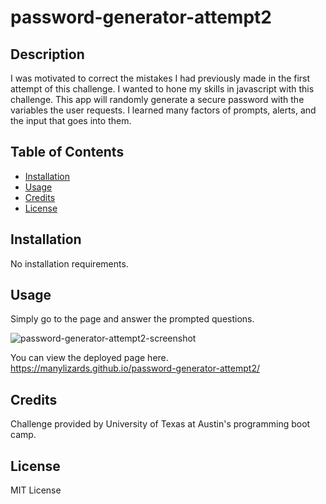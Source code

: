 # password-generator-attempt2

## Description
I was motivated to correct the mistakes I had previously made in the first attempt of this challenge. I wanted to hone my skills in javascript with this challenge. This app will randomly generate a secure password with the variables the user requests. I learned many factors of prompts, alerts, and the input that goes into them. 

## Table of Contents

- [Installation](#installation)
- [Usage](#usage)
- [Credits](#credits)
- [License](#license)

## Installation

No installation requirements.

## Usage

Simply go to the page and answer the prompted questions.

![password-generator-attempt2-screenshot](https://user-images.githubusercontent.com/96992560/196608076-a3ce2e74-676f-4d23-94b9-84f53b3a1dda.png)

You can view the deployed page here. https://manylizards.github.io/password-generator-attempt2/

## Credits

Challenge provided by University of Texas at Austin's programming boot camp.

## License

MIT License
